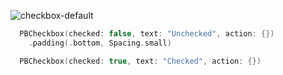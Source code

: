 ![checkbox-default](https://github.com/powerhome/playbook-swift/assets/54749071/19d31a83-e8a1-4b40-b5f8-6cdcb4cf574f)

```swift
  PBCheckbox(checked: false, text: "Unchecked", action: {})
    .padding(.bottom, Spacing.small)

  PBCheckbox(checked: true, text: "Checked", action: {})
  
```
